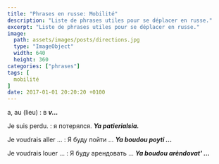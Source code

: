 ```yaml
---
title: "Phrases en russe: Mobilité"
description: "Liste de phrases utiles pour se déplacer en russe."
excerpt: "Liste de phrases utiles pour se déplacer en russe."
image:
  path: assets/images/posts/directions.jpg
  type: "ImageObject"
  width: 640
  height: 360
categories: ["phrases"]
tags: [
  mobilité
]
date: 2017-01-01 20:20:20 +0100
---
```


a, au (lieu)
: в
*__v...__*

Je suis perdu.
: я потерялся.
*__Ya patierialsia.__*

Je voudrais aller ...
: Я буду пойти ...
*__Ya boudou poyti ...__*

Je voudrais louer ...
: Я буду арендовать ...
*__Ya boudou arèndovat' ...__*
